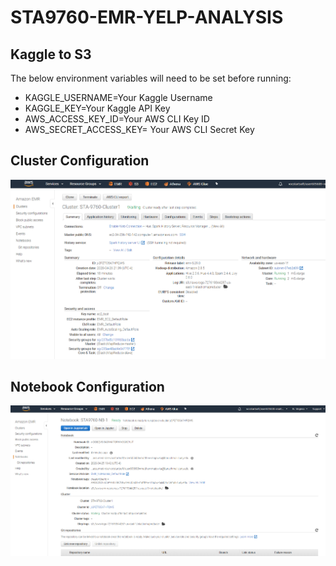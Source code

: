 # STA9760-EMR-YELP-ANALYSIS

## Kaggle to S3

The below environment variables will need to be set before running:
* KAGGLE_USERNAME=Your Kaggle Username
* KAGGLE_KEY=Your Kaggle API Key
* AWS_ACCESS_KEY_ID=Your AWS CLI Key ID
* AWS_SECRET_ACCESS_KEY= Your AWS CLI Secret Key

## Cluster Configuration
![cluster](/assets/cluster.png)

## Notebook Configuration
![notebook](assets/notebook.png)
